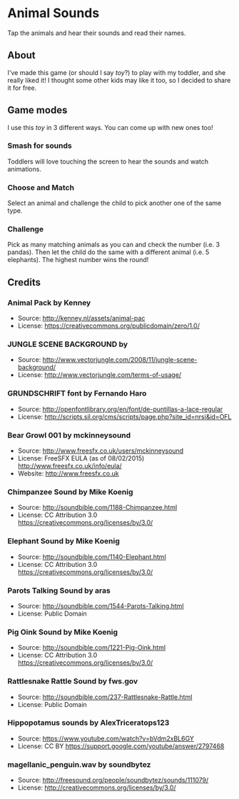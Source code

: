 # Animal Sounds

Tap the animals and hear their sounds and read their names.

## About

I've made this game (or should I say _toy_?) to play with my toddler, and she really liked it! I thought some other kids may like it too, so I decided to share it for free.

## Game modes

I use this _toy_ in 3 different ways. You can come up with new ones too!

### Smash for sounds

Toddlers will love touching the screen to hear the sounds and watch animations.

### Choose and Match

Select an animal and challenge the child to pick another one of the same type.

### Challenge

Pick as many matching animals as you can and check the number (i.e. 3 pandas). Then let the child do the same with a different animal (i.e. 5 elephants). The highest number wins the round!

## Credits

### Animal Pack by Kenney
- Source: http://kenney.nl/assets/animal-pac
- License: https://creativecommons.org/publicdomain/zero/1.0/

### JUNGLE SCENE BACKGROUND by
- Source: http://www.vectorjungle.com/2008/11/jungle-scene-background/
- License: http://www.vectorjungle.com/terms-of-usage/

### GRUNDSCHRIFT font by Fernando Haro
- Source: http://openfontlibrary.org/en/font/de-puntillas-a-lace-regular
- License: http://scripts.sil.org/cms/scripts/page.php?site_id=nrsi&id=OFL

### Bear Growl 001 by mckinneysound
- Source: http://www.freesfx.co.uk/users/mckinneysound
- License: FreeSFX EULA (as of 08/02/2015) http://www.freesfx.co.uk/info/eula/
- Website: http://www.freesfx.co.uk

### Chimpanzee Sound by Mike Koenig
- Source: http://soundbible.com/1188-Chimpanzee.html
- License: CC Attribution 3.0 https://creativecommons.org/licenses/by/3.0/

### Elephant Sound by Mike Koenig
- Source: http://soundbible.com/1140-Elephant.html
- License: CC Attribution 3.0 https://creativecommons.org/licenses/by/3.0/

### Parots Talking Sound by aras
- Source: http://soundbible.com/1544-Parots-Talking.html
- License: Public Domain

### Pig Oink Sound by Mike Koenig
- Source: http://soundbible.com/1221-Pig-Oink.html
- License: CC Attribution 3.0 https://creativecommons.org/licenses/by/3.0/

### Rattlesnake Rattle Sound by fws.gov
- Source: http://soundbible.com/237-Rattlesnake-Rattle.html
- License: Public Domain

### Hippopotamus sounds by AlexTriceratops123
- Source: https://www.youtube.com/watch?v=bVdm2xBL6GY
- License: CC BY https://support.google.com/youtube/answer/2797468

### magellanic_penguin.wav by soundbytez
- Source: http://freesound.org/people/soundbytez/sounds/111079/
- License: http://creativecommons.org/licenses/by/3.0/